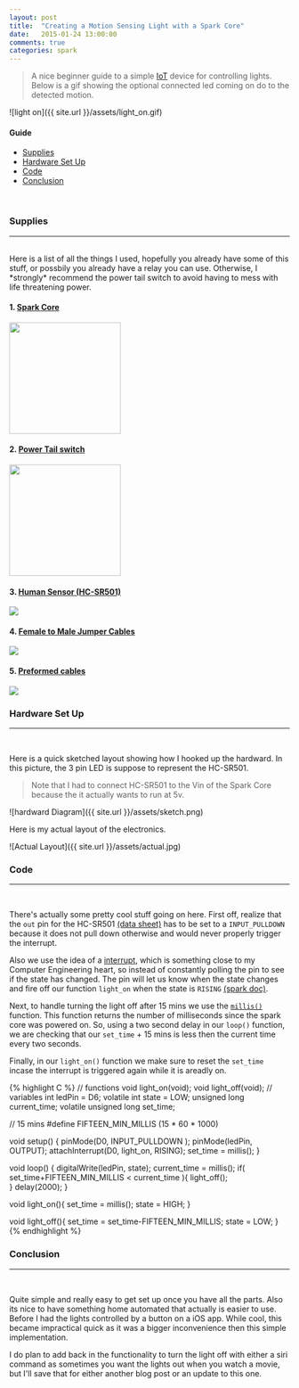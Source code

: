 ```yaml
---
layout: post
title:  "Creating a Motion Sensing Light with a Spark Core"
date:   2015-01-24 13:00:00
comments: true
categories: spark
---
```


> A nice beginner guide to a simple [IoT](http://en.wikipedia.org/wiki/Internet_of_Things) device for controlling lights. Below is a gif showing the optional connected led coming on do to the detected motion.

![light on]({{ site.url }}/assets/light_on.gif)



#### Guide
* [Supplies](#supplies)
* [Hardware Set Up](#hardware)
* [Code](#code)
* [Conclusion](#conclusion)

<br>

### <a name="supplies">Supplies</a>
--------------------------

<br>
Here is a list of all the things I used, hopefully you already have some of this stuff, or possbily you already have a relay you can use. Otherwise, I *strongly* recommend the power tail switch to avoid having to mess with life threatening power.

#### 1. [Spark Core](http://spark.io)

<img width='200' src='http://d3uifzcxlzuvqz.cloudfront.net/images/stories/jreviews/tn/tn_1501_spark-core4-1367609352.jpg' />

#### 2. [Power Tail switch](http://www.powerswitchtail.com/Pages/default.aspx)

<img width="200" src='http://www.powerswitchtail.com/siteimages/powerswitch%20tail%20ii.jpg' />

#### 3. <a href="http://www.amazon.com/gp/product/B00FDPO9B8/ref=as_li_tl?ie=UTF8&camp=1789&creative=9325&creativeASIN=B00FDPO9B8&linkCode=as2&tag=dannpete-20&linkId=ZVTCBFMJ2GBPVJQP">Human Sensor (HC-SR501)</a>


<a href="http://www.amazon.com/gp/product/B00FDPO9B8/ref=as_li_tl?ie=UTF8&camp=1789&creative=9325&creativeASIN=B00FDPO9B8&linkCode=as2&tag=dannpete-20&linkId=ZVTCBFMJ2GBPVJQP"><img border="0" src="http://ws-na.amazon-adsystem.com/widgets/q?_encoding=UTF8&ASIN=B00FDPO9B8&Format=_SL160_&ID=AsinImage&MarketPlace=US&ServiceVersion=20070822&WS=1&tag=dannpete-20" ></a><img src="http://ir-na.amazon-adsystem.com/e/ir?t=dannpete-20&l=as2&o=1&a=B00FDPO9B8" width="1" height="1" border="0" alt="" style="border:none !important; margin:0px !important;" />

#### 4. <a href="http://www.amazon.com/gp/product/B00A6SOGC4/ref=as_li_tl?ie=UTF8&camp=1789&creative=9325&creativeASIN=B00A6SOGC4&linkCode=as2&tag=dannpete-20&linkId=SVG45KOJBI32J64I">Female to Male Jumper Cables</a>

<a href="http://www.amazon.com/gp/product/B00A6SOGC4/ref=as_li_tl?ie=UTF8&camp=1789&creative=9325&creativeASIN=B00A6SOGC4&linkCode=as2&tag=dannpete-20&linkId=SVG45KOJBI32J64I"><img border="0" src="http://ws-na.amazon-adsystem.com/widgets/q?_encoding=UTF8&ASIN=B00A6SOGC4&Format=_SL160_&ID=AsinImage&MarketPlace=US&ServiceVersion=20070822&WS=1&tag=dannpete-20" ></a><img src="http://ir-na.amazon-adsystem.com/e/ir?t=dannpete-20&l=as2&o=1&a=B00A6SOGC4" width="1" height="1" border="0" alt="" style="border:none !important; margin:0px !important;" />


#### 5. <a href="http://www.amazon.com/gp/product/B005GYB93M/ref=as_li_tl?ie=UTF8&camp=1789&creative=9325&creativeASIN=B005GYB93M&linkCode=as2&tag=dannpete-20&linkId=Z2MVFAHQWBMKROCR">Preformed cables</a>

<a href="http://www.amazon.com/gp/product/B005GYB93M/ref=as_li_tl?ie=UTF8&camp=1789&creative=9325&creativeASIN=B005GYB93M&linkCode=as2&tag=dannpete-20&linkId=Z2MVFAHQWBMKROCR"><img border="0" src="http://ws-na.amazon-adsystem.com/widgets/q?_encoding=UTF8&ASIN=B005GYB93M&Format=_SL160_&ID=AsinImage&MarketPlace=US&ServiceVersion=20070822&WS=1&tag=dannpete-20" ></a><img src="http://ir-na.amazon-adsystem.com/e/ir?t=dannpete-20&l=as2&o=1&a=B005GYB93M" width="1" height="1" border="0" alt="" style="border:none !important; margin:0px !important;" />

### <a name="hardware">Hardware Set Up</a>
--------------------------

<br>

Here is a quick sketched layout showing how I hooked up the hardward. In this picture, the 3 pin LED is suppose to represent the HC-SR501. 

>Note that I had to connect HC-SR501 to the Vin of the Spark Core because the it actually wants to run at 5v. 

![hardward Diagram]({{ site.url }}/assets/sketch.png)

Here is my actual layout of the electronics. 

![Actual Layout]({{ site.url }}/assets/actual.jpg)


### <a name="code">Code</a>
--------------------------

<br>

There's actually some pretty cool stuff going on here. First off, realize that the `out` pin for the HC-SR501 [(data sheet)](http://elecfreaks.com/store/download/datasheet/sensor/DYP-ME003/Specification.pdf) has to be set to a `INPUT_PULLDOWN` because it does not pull down otherwise and would never properly trigger the interrupt.

Also we use the idea of a [interrupt](https://en.wikipedia.org/wiki/Interrupt), which is something close to my Computer Engineering heart, so instead of constantly polling the pin to see if the state has changed. The pin will let us know when the state changes and fire off our function `light_on` when the state is `RISING` [(spark doc)](http://docs.spark.io/firmware/#interrupts-attachinterrupt).

Next, to handle turning the light off after 15 mins we use the [`millis()`](http://docs.spark.io/firmware/#time-millis) function. This function returns the number of milliseconds since the spark core was powered on. So, using a two second delay in our `loop()` function, we are checking that our `set_time` + 15 mins is less then the current time every two seconds. 

Finally, in our `light_on()` function we make sure to reset the `set_time` incase the interrupt is triggered again while it is areadly on.

{% highlight C %}
// functions
void light_on(void);
void light_off(void);
// variables
int ledPin = D6;
volatile int state = LOW;
unsigned long current_time;
volatile unsigned long set_time;

// 15 mins
#define FIFTEEN_MIN_MILLIS (15 * 60 * 1000)

void setup()
{
  pinMode(D0, INPUT_PULLDOWN );
  pinMode(ledPin, OUTPUT);
  attachInterrupt(D0, light_on, RISING);
  set_time = millis(); 
}

void loop()
{
  digitalWrite(ledPin, state);
  current_time = millis();
  if( set_time+FIFTEEN_MIN_MILLIS < current_time ){
    light_off();   
  }
  delay(2000);
}

void light_on(){
 set_time = millis();
 state = HIGH;
}

void light_off(){
 set_time = set_time-FIFTEEN_MIN_MILLIS;
 state = LOW;
}
{% endhighlight %}



### <a name="conclusion">Conclusion</a>
--------------------------

<br>

Quite simple and really easy to get set up once you have all the parts. Also its nice to have something home automated that actually is easier to use. Before I had the lights controlled by a button on a iOS app. While cool, this became impractical quick as it was a bigger inconvenience then this simple implementation. 

I do plan to add back in the functionality to turn the light off with either a siri command as sometimes you want the lights out when you watch a movie, but I'll save that for either another blog post or an update to this one. 

